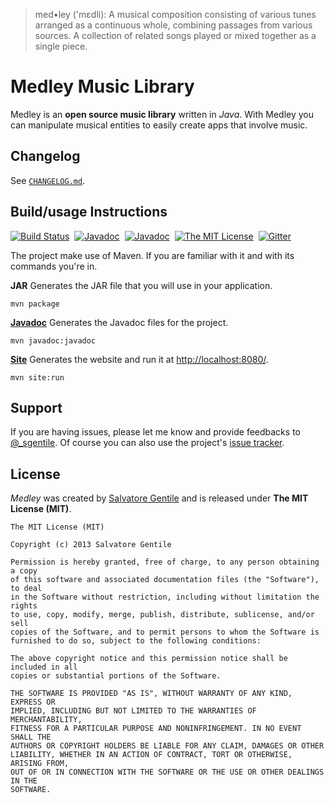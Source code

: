 >  med•ley ('mɛdli): A musical composition consisting of various tunes arranged as a continuous whole, combining passages from various sources.
A collection of related songs played or mixed together as a single piece.

Medley Music Library
====================
Medley is an **open source music library** written in _Java_.
With Medley you can manipulate musical entities to easily create apps that involve music.


Changelog
---------
See [`CHANGELOG.md`](CHANGELOG.md).


Build/usage Instructions
------------------------
[![Build Status](http://img.shields.io/travis/SalGnt/Medley/master.svg?style=flat)](https://travis-ci.org/SalGnt/Medley)&nbsp;
[![Javadoc](http://img.shields.io/badge/Medley-Site-0088CC.svg?style=flat)](http://salgnt.github.io/Medley)&nbsp;
[![Javadoc](http://img.shields.io/badge/Medley-Javadoc-F8981D.svg?style=flat)](http://salgnt.github.io/Medley/apidocs)&nbsp;
[![The MIT License](http://img.shields.io/badge/License-MIT-green.svg?style=flat)](#license)&nbsp;
[![Gitter](https://badges.gitter.im/Join%20Chat.svg)](https://gitter.im/SalGnt/Medley?utm_source=badge&utm_medium=badge&utm_campaign=pr-badge)

The project make use of Maven. If you are familiar with it and with its commands you're in.

**JAR**
Generates the JAR file that you will use in your application.
    
    mvn package

[**Javadoc**](http://salgnt.github.io/Medley/apidocs)
Generates the Javadoc files for the project.

    mvn javadoc:javadoc

[**Site**](http://salgnt.github.io/Medley)
Generates the website and run it at [http://localhost:8080/](http://localhost:8080/).

    mvn site:run


Support
-------
If you are having issues, please let me know and provide feedbacks to [@_sgentile](https://twitter.com/_sgentile).
Of course you can also use the project's [issue tracker](https://github.com/SalGnt/Medley/issues).


License
-------
_Medley_ was created by [Salvatore Gentile](https://twitter.com/_sgentile) and is released under **The MIT License (MIT)**.

    The MIT License (MIT)

    Copyright (c) 2013 Salvatore Gentile

    Permission is hereby granted, free of charge, to any person obtaining a copy
    of this software and associated documentation files (the "Software"), to deal
    in the Software without restriction, including without limitation the rights
    to use, copy, modify, merge, publish, distribute, sublicense, and/or sell
    copies of the Software, and to permit persons to whom the Software is
    furnished to do so, subject to the following conditions:

    The above copyright notice and this permission notice shall be included in all
    copies or substantial portions of the Software.

    THE SOFTWARE IS PROVIDED "AS IS", WITHOUT WARRANTY OF ANY KIND, EXPRESS OR
    IMPLIED, INCLUDING BUT NOT LIMITED TO THE WARRANTIES OF MERCHANTABILITY,
    FITNESS FOR A PARTICULAR PURPOSE AND NONINFRINGEMENT. IN NO EVENT SHALL THE
    AUTHORS OR COPYRIGHT HOLDERS BE LIABLE FOR ANY CLAIM, DAMAGES OR OTHER
    LIABILITY, WHETHER IN AN ACTION OF CONTRACT, TORT OR OTHERWISE, ARISING FROM,
    OUT OF OR IN CONNECTION WITH THE SOFTWARE OR THE USE OR OTHER DEALINGS IN THE
    SOFTWARE.
